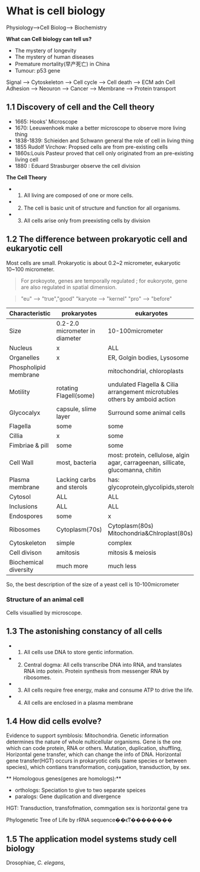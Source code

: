 # What is cell biology

Physiology-->Cell Biolog--> Biochemistry

**What can Cell biology can tell us?**

+ The mystery of longevity
+ The mystery of human diseases
+ Premature mortality(早产死亡) in China
+ Tumour: p53 gene

Signal --> Cytoskeleton --> Cell cycle --> Cell death -->
ECM adn Cell Adhesion --> Neouron --> Cancer --> Membrane --> Protein transport


## 1.1 Discovery of cell and the Cell theory

+ 1665: Hooks' Microscope
+ 1670: Leeuwenhoek make a better microscope to observe more living thing
+ 1838-1839: Schieiden and Schwann general the role of cell in living thing
+ 1855 Rudolf Virchow: Propsed cells are from pre-existing cells
+ 1860s:Louis Pasteur proved that cell only originated from  an pre-existing living cell
+ 1880 : Eduard Strasburger observe the cell division

**The Cell Theory**

+ 1. All living are composed of one or more cells.
+ 2. The cell is basic unit of structure and function for all organisms.
+ 3. All cells arise only from preexisting cells by division

## 1.2 The difference between prokaryotic cell and eukaryotic cell

Most cells are small. Prokaryotic is about 0.2~2 micrometer, eukaryotic 10~100 micrometer.
> For prokoyote, genes are temporally regulated ; for eukoryote, gene are also
regulated in spatial dimension.

> "eu"     --> "true","good"
> "karyote --> "kernel"
> "pro"    --> "before"

| Characteristic   | prokaryotes   | eukaryotes |
|------------------|---------------|------------|
|   Size    | 0.2-2.0 micrometer in diameter | 10-100micrometer |
| Nucleus   |  x                             | ALL              |
|Organelles |  x                             | ER, Golgin bodies, Lysosome |
|Phospholipid membrane |                     | mitochondrial, chloroplasts |
|Motility   | rotating Flagell(some)         | undulated Flagella & Cilia arrangement microtubles others by amboid action |
|Glycocalyx | capsule, slime layer           | Surround some animal cells   |
| Flagella  | some                           | some                         |
| Cillia    | x                              | some                         |
| Fimbriae & pill | some                     | some                         |
| Cell Wall | most, bacteria                 | most: protein, cellulose, algin agar, carrageenan, sillicate, glucomanna, chitin|
| Plasma membrane| Lacking carbs and sterols | has: glycoprotein,glycolipids,sterols |
| Cytosol   | ALL                            | ALL                           |
| Inclusions | ALL                           | ALL                           |
| Endospores | some                          | x                             |
| Ribosomes  | Cytoplasm(70s)                | Cytoplasm(80s) Mitochondria&Chlroplast(80s)|
| Cytoskeleton | simple                      | complex |
| Cell divison | amitosis                    |mitosis & meiosis|
| Biochemical diversity | much more          | much less|

So, the best description  of  the size of a yeast cell is 10-100micrometer


### Structure of an animal cell

Cells visuallied by microscope.

## 1.3 The astonishing constancy of all cells

+ 1. All cells use DNA to store gentic information.
+ 2. Central dogma: All cells transcribe DNA into RNA, and translates RNA into
 potein. Protein synthesis from messenger RNA by ribosomes.
+ 3. All cells require free energy, make and consume ATP to drive the life.
+ 4. All cells are enclosed in a plasma membrane

## 1.4 How did cells evolve?

Evidence to support symblosis: Mitochondria.
Genetic information determines the nature of whole nulticellular organisms. Gene is
the one which can code protein, RNA or others. Mutation, duplication, shuffling,
Horizontal gene transfer, which can change the info of DNA. Horizontal gene transfer(HGT)
occurs in prokaryotic cells (same species or between species), which contians
transformation, conjugation, transduction, by sex.

** Homologous genes(genes are homologs):**

+ orthologs: Speciation to give to two separate speices
+ paralogs: Gene duplication and divergence

HGT: Transduction, transfofmation, commgation
sex is horizontal gene tra

Phylogenetic Tree of Life by rRNA sequence��ϵͳ��������

## 1.5 The application model systems study cell biology

Drosophiae, _C. elegans_,
